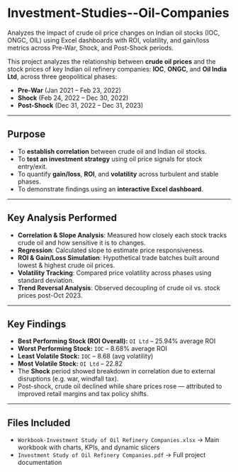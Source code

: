 # Investment-Studies--Oil-Companies
Analyzes the impact of crude oil price changes on Indian oil stocks (IOC, ONGC, OIL) using Excel dashboards with ROI, volatility, and gain/loss metrics across Pre-War, Shock, and Post-Shock periods.

This project analyzes the relationship between **crude oil prices** and the stock prices of key Indian oil refinery companies: **IOC**, **ONGC**, and **Oil India Ltd**, across three geopolitical phases:

-  **Pre-War** (Jan 2021 – Feb 23, 2022)
-  **Shock** (Feb 24, 2022 – Dec 30, 2022)
-  **Post-Shock** (Dec 31, 2022 – Dec 31, 2023)

---

##  Purpose

- To **establish correlation** between crude oil and Indian oil stocks.
- To **test an investment strategy** using oil price signals for stock entry/exit.
- To quantify **gain/loss**, **ROI**, and **volatility** across turbulent and stable phases.
- To demonstrate findings using an **interactive Excel dashboard**.

---

##  Key Analysis Performed

-  **Correlation & Slope Analysis**: Measured how closely each stock tracks crude oil and how sensitive it is to changes.
-  **Regression**: Calculated slope to estimate price responsiveness.
-  **ROI & Gain/Loss Simulation**: Hypothetical trade batches built around lowest & highest crude oil prices.
-  **Volatility Tracking**: Compared price volatility across phases using standard deviation.
-  **Trend Reversal Analysis**: Observed decoupling of crude oil vs. stock prices post-Oct 2023.

---

##  Key Findings

- **Best Performing Stock (ROI Overall):** `OI Ltd` – 25.94% average ROI  
- **Worst Performing Stock:** `IOC` – 8.68% average ROI  
- **Least Volatile Stock:** `IOC` – 8.68 (avg volatility)  
- **Most Volatile Stock:** `OI Ltd` – 22.82  
- The **Shock** period showed breakdown in correlation due to external disruptions (e.g. war, windfall tax).
- Post-shock, crude oil declined while share prices rose — attributed to improved retail margins and tax policy shifts.

---

##  Files Included

- `Workbook-Investment Study of Oil Refinery Companies.xlsx` → Main workbook with charts, KPIs, and dynamic slicers
- `Investment Study of Oil Refinery Companies.pdf` → Full project documentation

